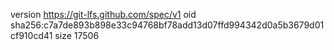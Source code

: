 version https://git-lfs.github.com/spec/v1
oid sha256:c7a7de893b898e33c94768bf78add13d07ffd994342d0a5b3679d01cf910cd41
size 17506
